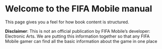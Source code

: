 # Welcome to the FIFA Mobile manual

This page gives you a feel for how book content is structured.

**Disclaimer**: This is not an official publication by FIFA Mobile’s developer: Electronic Arts. We are putting this information together so that any FIFA Mobile gamer can find all the basic information about the game in one place

```{tableofcontents}
```
